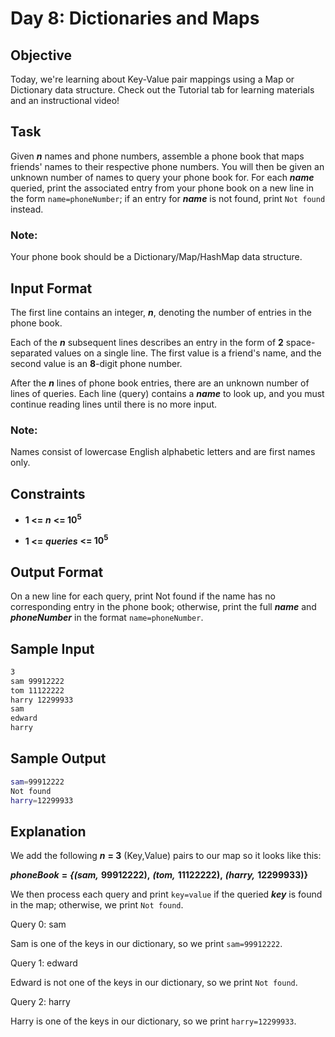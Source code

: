 # Day 8: Dictionaries and Maps

## Objective 
Today, we're learning about Key-Value pair mappings using a Map or Dictionary data structure. Check out the Tutorial tab for learning materials and an instructional video!

## Task 
Given **_n_** names and phone numbers, assemble a phone book that maps friends' names to their respective phone numbers. You will then be given an unknown number of names to query your phone book for. For each **_name_** queried, print the associated entry from your phone book on a new line in the form ```name=phoneNumber```; if an entry for **_name_** is not found, print ```Not found``` instead.

### Note: 
Your phone book should be a Dictionary/Map/HashMap data structure.

## Input Format

The first line contains an integer, **_n_**, denoting the number of entries in the phone book. 

Each of the **_n_** subsequent lines describes an entry in the form of **2** space-separated values on a single line. The first value is a friend's name, and the second value is an **8**-digit phone number.

After the **_n_** lines of phone book entries, there are an unknown number of lines of queries. Each line (query) contains a **_name_** to look up, and you must continue reading lines until there is no more input.

### Note: 
Names consist of lowercase English alphabetic letters and are first names only.

## Constraints
- **1 <=** **_n_** **<= 10<sup>5</sup>**

- **1 <=** **_queries_** **<= 10<sup>5</sup>**

## Output Format

On a new line for each query, print Not found if the name has no corresponding entry in the phone book; otherwise, print the full **_name_** and **_phoneNumber_** in the format ```name=phoneNumber```.

## Sample Input

```bash
3
sam 99912222
tom 11122222
harry 12299933
sam
edward
harry
```

## Sample Output

```bash
sam=99912222
Not found
harry=12299933
```

## Explanation

We add the following **_n_** **= 3** (Key,Value) pairs to our map so it looks like this:

**_phoneBook_** **=** **_{(sam,_** **99912222),** **_(tom,_** **11122222),** **_(harry,_** **12299933)}**

We then process each query and print ```key=value``` if the queried **_key_** is found in the map; otherwise, we print ```Not found```.

Query 0: sam 

Sam is one of the keys in our dictionary, so we print ```sam=99912222```.


Query 1: edward 

Edward is not one of the keys in our dictionary, so we print ```Not found```.


Query 2: harry 

Harry is one of the keys in our dictionary, so we print ```harry=12299933```.